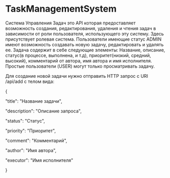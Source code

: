 ﻿# TaskManagementSystem
Система Управления Задач это API которая предоставляет возможность создания, редактирования, удаления и чтения задач в зависимости от роли пользователя, использующего эту систему. Здесь присутствует ролевая система. Пользователи имеющие статус ADMIN имеют возможность создавать новую задачу, редактировать и удалять ее. Задача содержит в себе следующие элементы: Название, описание, статус(в процессе, выполнена, и т.д), приоритет(низкий, средний, высокий), комментарий от автора, имя автора и имя исполнителя. Простые пользователи (USER) могут только просматривать задачу. 


Для создание новой задачи нужно отправить HTTP запрос c URI /api/add с телом вида:

{
   	<p>"title": "Название задачи",</p>
	<p>"description": "Описание запроса",</p>
    	<p>"status": "Статус",</p>
   	<p>"priority": "Приоритет",</p>
    	<p>"comment": "Комментарий",</p>
    	<p>"author": "Имя автора",</p>
    	<p>"executor": "Имя исполнителя"</p>
}




